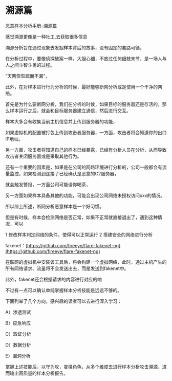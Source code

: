 # 溯源篇

[恶意样本分析手册–溯源篇](http://blog.nsfocus.net/trace-source/)

感觉溯源更像是一种社工,去获取很多信息

溯源分析旨在通过现象去发掘样本背后的故事，没有固定的套路可循，

在分析过程中，要像侦探破案一样，大胆心细，不放过任何细枝末节，是一场人与人之间斗智斗勇的过程。

“天网恢恢疏而不漏“，

此外，在对样本进行行为分析的时候，最好能够断网分析或是使用一个干净的网络。

首先是为什么要断网分析，我们在分析的时候，如果目标的服务器还是存活的，那么样本运行之后，就会和目标服务器建立通信，然后进行交互。

样本大多会有收集当前主机信息并上传到服务器的功能，

如果虚拟机的配置被打包上传到攻击者服务器，一方面，攻击者将会知道你的出口IP地址。

另一方面，攻击者将知道自己的样本已经暴露，已经有分析人员在分析，从而导致攻击者关闭服务器或是采取其他行为。

还有一个重要的因素是，如果是在公司的网路环境进行分析的，公司一般都会有流量监控，如果检测到连接了已经确认是恶意的C2服务器，

就会触发警报，一方面公司可能请你喝茶，

另一方面如果样本具备其他的功能，可能会出现公司网络未授权访问xxx的情况。

所以综上所述，断网分析恶意样本是一个好习惯。

但是有时候，样本会检测网络是否正常，如果不正常就直接退出了，遇到这种情况，可以

1 修改样本判定网络的条件，使得可以正常运行
2 搭建安全的网络进行分析

fakenet：[https://github.com/fireeye/flare-fakenet-ng](https://github.com/fireeye/flare-fakenet-ng)

在联网的虚拟机中安装该工具后，将会构建一个虚拟网络，此时，通过主机产生的所有网络请求、流量将不会发送出去，而是发送到fakenet中。

此外，fakenet还会根据请求的内容进行对应的响

不过有一点可以确认单纯掌握样本分析技能是远远不够的。

下面列举了几个方向，感兴趣的读者可以去进行深入学习：

A）渗透测试

B）应急响应

C）取证分析

D）数据分析

E）漏洞分析

掌握上述技能后，以守为攻，变换角色，从多个维度去进行样本分析攻击溯源，进而输出高质量的样本分析报告。
